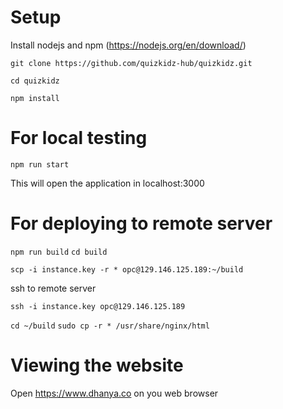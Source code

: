 Setup
=============================

Install nodejs and npm (https://nodejs.org/en/download/)

`git clone https://github.com/quizkidz-hub/quizkidz.git`

`cd quizkidz`

`npm install`

For local testing
=============================

`npm run start`

This will open the application in localhost:3000
  
For deploying to remote server
==============================
`npm run build`
`cd build`

`scp -i instance.key -r * opc@129.146.125.189:~/build`

ssh to remote server

`ssh -i instance.key opc@129.146.125.189`

`cd ~/build`
`sudo cp -r * /usr/share/nginx/html`

Viewing the website
==============================
Open https://www.dhanya.co on you web browser
